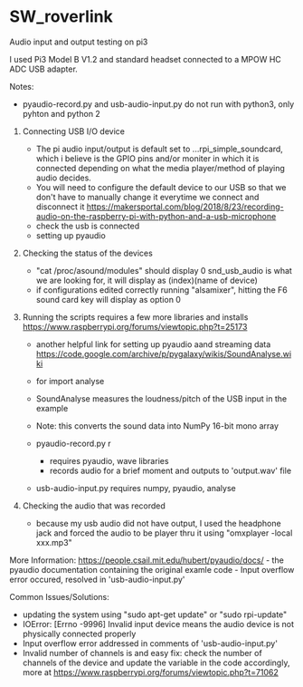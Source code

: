 # SW_roverlink
Audio input and output testing on pi3

I used Pi3 Model B V1.2  and standard headset connected to a MPOW HC ADC USB adapter.

Notes: 
- pyaudio-record.py and usb-audio-input.py do not run with python3, only pyhton and python 2


1. Connecting USB I/O device
    - The pi audio input/output is default set to ...rpi_simple_soundcard, which i believe is the GPIO pins and/or moniter in which it is connected depending on what the media player/method of playing audio decides.
    - You will need to configure the default device to our USB so that we don't have to manually change it everytime we connect and disconnect it
    https://makersportal.com/blog/2018/8/23/recording-audio-on-the-raspberry-pi-with-python-and-a-usb-microphone
    - check the usb is connected
    - setting up pyaudio
3. Checking the status of the devices
    - "cat /proc/asound/modules" should display 0 snd_usb_audio is what we are looking for, it will display as (index)(name of device)
    - if configurations edited correctly running "alsamixer", hitting the F6 sound card key will display as option 0
4. Running the scripts requires a few more libraries and installs
    https://www.raspberrypi.org/forums/viewtopic.php?t=25173
    - another helpful link for setting up pyaudio aand streaming data
    https://code.google.com/archive/p/pygalaxy/wikis/SoundAnalyse.wiki
    - for import analyse
    - SoundAnalyse measures the loudness/pitch of the USB input in the example
    - Note: this converts the sound data into NumPy 16-bit mono array
    
    
    - pyaudio-record.py r
        - requires pyaudio, wave libraries
        - records audio for a brief moment and outputs to 'output.wav' file
    - usb-audio-input.py requires numpy, pyaudio, analyse
 
 5. Checking the audio that was recorded
    - because my usb audio did not have output, I used the headphone jack and forced the audio to be player thru it using "omxplayer -local xxx.mp3"

 
 More Information:
    https://people.csail.mit.edu/hubert/pyaudio/docs/
    - the pyaudio documentation containing the original examle code
    - Input overflow error occured, resolved in 'usb-audio-input.py' 
 

 
 Common Issues/Solutions:
 - updating the system using "sudo apt-get update" or "sudo rpi-update"
 - IOError: [Errno -9996] Invalid input device means the audio device is not physically connected properly 
 - Input overflow error addressed in comments of 'usb-audio-input.py' 
 - Invalid number of channels is and easy fix: check the number of channels of the device and update the variable in the code accordingly, more at https://www.raspberrypi.org/forums/viewtopic.php?t=71062
 
